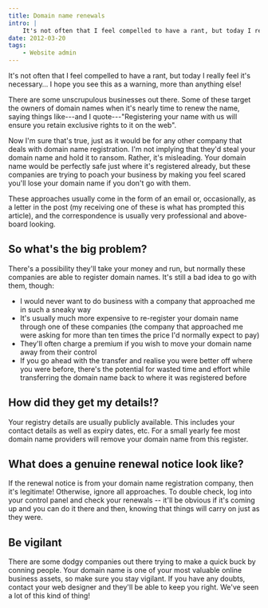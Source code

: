 ```yaml
---
title: Domain name renewals
intro: |
    It's not often that I feel compelled to have a rant, but today I really feel it's necessary… I hope you see this as a warning, more than anything else
date: 2012-03-20
tags:
    - Website admin
---
```


It's not often that I feel compelled to have a rant, but today I really feel it's necessary… I hope you see this as a warning, more than anything else!

There are some unscrupulous businesses out there. Some of these target the owners of domain names when it's nearly time to renew the name, saying things like---and I quote---"Registering your name with us will ensure you retain exclusive rights to it on the web".

Now I'm sure that's true, just as it would be for any other company that deals with domain name registration. I'm not implying that they'd steal your domain name and hold it to ransom. Rather, it's misleading. Your domain name would be perfectly safe just where it's registered already, but these companies are trying to poach your business by making you feel scared you'll lose your domain name if you don't go with them.

These approaches usually come in the form of an email or, occasionally, as a letter in the post (my receiving one of these is what has prompted this article), and the correspondence is usually very professional and above-board looking.


## So what's the big problem?

There's a possibility they'll take your money and run, but normally these companies are able to register domain names. It's still a bad idea to go with them, though:

- I would never want to do business with a company that approached me in such a sneaky way
- It's usually much more expensive to re-register your domain name through one of these companies (the company that approached me were asking for more than ten times the price I'd normally expect to pay)
- They'll often charge a premium if you wish to move your domain name away from their control
- If you go ahead with the transfer and realise you were better off where you were before, there's the potential for wasted time and effort while transferring the domain name back to where it was registered before


## How did they get my details!?

Your registry details are usually publicly available. This includes your contact details as well as expiry dates, etc. For a small yearly fee most domain name providers will remove your domain name from this register.


## What does a genuine renewal notice look like?

If the renewal notice is from your domain name registration company, then it's legitimate! Otherwise, ignore all approaches. To double check, log into your control panel and check your renewals -- it'll be obvious if it's coming up and you can do it there and then, knowing that things will carry on just as they were.


## Be vigilant

There are some dodgy companies out there trying to make a quick buck by conning people. Your domain name is one of your most valuable online business assets, so make sure you stay vigilant. If you have any doubts, contact your web designer and they'll be able to keep you right. We've seen a lot of this kind of thing!
